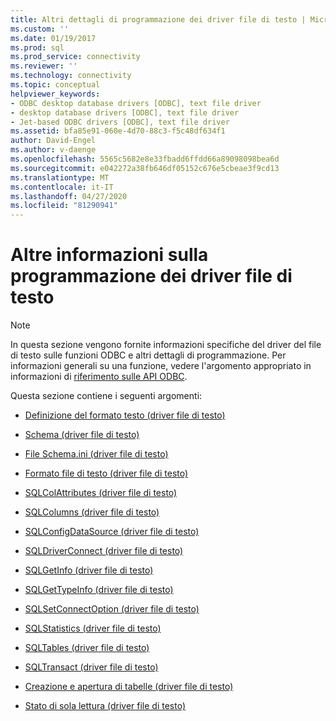 ```yaml
---
title: Altri dettagli di programmazione dei driver file di testo | Microsoft Docs
ms.custom: ''
ms.date: 01/19/2017
ms.prod: sql
ms.prod_service: connectivity
ms.reviewer: ''
ms.technology: connectivity
ms.topic: conceptual
helpviewer_keywords:
- ODBC desktop database drivers [ODBC], text file driver
- desktop database drivers [ODBC], text file driver
- Jet-based ODBC drivers [ODBC], text file driver
ms.assetid: bfa85e91-060e-4d70-88c3-f5c48df634f1
author: David-Engel
ms.author: v-daenge
ms.openlocfilehash: 5565c5682e8e33fbadd6ffdd66a89098098bea6d
ms.sourcegitcommit: e042272a38fb646df05152c676e5cbeae3f9cd13
ms.translationtype: MT
ms.contentlocale: it-IT
ms.lasthandoff: 04/27/2020
ms.locfileid: "81290941"
---
```

# <a name="other-text-file-driver-programming-details"></a>Altre informazioni sulla programmazione dei driver file di testo
> [!NOTE]  
>  In questa sezione vengono fornite informazioni specifiche del driver del file di testo sulle funzioni ODBC e altri dettagli di programmazione. Per informazioni generali su una funzione, vedere l'argomento appropriato in informazioni di [riferimento sulle API ODBC](../../odbc/reference/syntax/odbc-api-reference.md).  
  
 Questa sezione contiene i seguenti argomenti:  
  
-   [Definizione del formato testo (driver file di testo)](../../odbc/microsoft/defining-text-format-text-file-driver.md)  
  
-   [Schema (driver file di testo)](../../odbc/microsoft/schema-text-file-driver.md)  
  
-   [File Schema.ini (driver file di testo)](../../odbc/microsoft/schema-ini-file-text-file-driver.md)  
  
-   [Formato file di testo (driver file di testo)](../../odbc/microsoft/text-file-format-text-file-driver.md)  
  
-   [SQLColAttributes (driver file di testo)](../../odbc/microsoft/sqlcolattributes-text-file-driver.md)  
  
-   [SQLColumns (driver file di testo)](../../odbc/microsoft/sqlcolumns-text-file-driver.md)  
  
-   [SQLConfigDataSource (driver file di testo)](../../odbc/microsoft/sqlconfigdatasource-text-file-driver.md)  
  
-   [SQLDriverConnect (driver file di testo)](../../odbc/microsoft/sqldriverconnect-text-file-driver.md)  
  
-   [SQLGetInfo (driver file di testo)](../../odbc/microsoft/sqlgetinfo-text-file-driver.md)  
  
-   [SQLGetTypeInfo (driver file di testo)](../../odbc/microsoft/sqlgettypeinfo-text-file-driver.md)  
  
-   [SQLSetConnectOption (driver file di testo)](../../odbc/microsoft/sqlsetconnectoption-text-file-driver.md)  
  
-   [SQLStatistics (driver file di testo)](../../odbc/microsoft/sqlstatistics-text-file-driver.md)  
  
-   [SQLTables (driver file di testo)](../../odbc/microsoft/sqltables-text-file-driver.md)  
  
-   [SQLTransact (driver file di testo)](../../odbc/microsoft/sqltransact-text-file-driver.md)  
  
-   [Creazione e apertura di tabelle (driver file di testo)](../../odbc/microsoft/creating-and-opening-tables-text-file-driver.md)  
  
-   [Stato di sola lettura (driver file di testo)](../../odbc/microsoft/read-only-status-text-file-driver.md)
